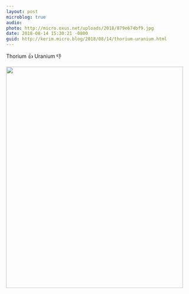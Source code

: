 ```yaml
---
layout: post
microblog: true
audio: 
photo: http://micro.oxus.net/uploads/2018/879e674bf9.jpg
date: 2018-08-14 15:30:21 -0800
guid: http://kerim.micro.blog/2018/08/14/thorium-uranium.html
---
```

Thorium 👍 Uranium 👎

<img src="http://micro.oxus.net/uploads/2018/879e674bf9.jpg" width="480" height="600" />
